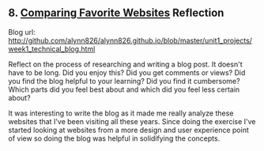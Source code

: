 ## 8. [Comparing Favorite Websites](8_technical_blog/readme.md) Reflection

Blog url: http://github.com/alynn826/alynn826.github.io/blob/master/unit1_projects/week1_technical_blog.html

Reflect on the process of researching and writing a blog post. It doesn't have to be long. Did you enjoy this? Did you get comments or views? Did you find the blog helpful to your learning? Did you find it cumbersome? Which parts did you feel best about and which did you feel less certain about?

It was interesting to write the blog as it made me really analyze these websites that I've been visiting all these years.  Since doing the exercise I've started looking at websites from a more design and user experience point of view so doing the blog was helpful in solidifying the concepts.  
